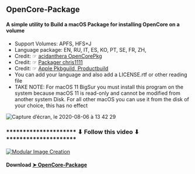 ## OpenCore-Package
#### A simple utility to Build a macOS Package for installing OpenCore on a volume
- Support Volumes: APFS, HFS+J
- Language package: EN, RU, IT, ES, KO, PT, SE, FR, ZH, 
- Credit: ☞ [acidanthera OpenCorePkg](https://github.com/acidanthera/OpenCorePkg)
- Credit: ☞ [Packager chris1111](https://www.hackintosh-montreal.com/t10355-install-media-bs-oc)
- Credit: ☞ [Apple Pkbguild, Productbuild](https://developer.apple.com/forums/)
- You can add your language and also add a LICENSE.rtf or other reading file
- TAKE NOTE: For macOS 11 BigSur you must install this program on the system because macOS 11 is read-only and cannot be modified from another system Disk. For all other macOS you can use it from the disk of your choice, this has no effect



![Capture d’écran, le 2020-08-06 à 13 42 29](https://user-images.githubusercontent.com/6248794/89564356-e1de9000-d7ea-11ea-894e-b326abe096d8.png)

### ********************* ⬇︎ Follow this video ⬇︎ *********************

[![Modular Image Creation](https://i87.servimg.com/u/f87/17/99/48/98/68747410.png)](https://youtu.be/QZT0cKBWXjA)


#### Download [➤ OpenCore-Package](https://github.com/chris1111/OpenCore-Package/releases/tag/V1)

